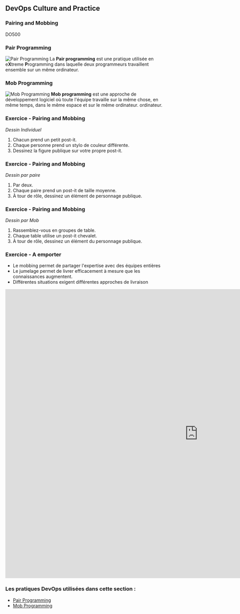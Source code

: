 <!-- .slide: data-background-image="images/RH_NewBrand_Background.png" -->
## DevOps Culture and Practice <!-- {_class="course-title"} -->
### Pairing and Mobbing <!-- {_class="title-color"} -->
DO500 <!-- {_class="title-color"} -->



<!--.slide: id="pair-mob" -->
### Pair Programming
![Pair Programming](images/PairAndMob/coaching-coders-coding-7374.jpg) <!-- {_class="inline-image"} -->
La **Pair programming** est une pratique utilisée en e**X**treme **P**rogramming dans laquelle
deux programmeurs travaillent ensemble sur un même ordinateur.


### Mob Programming
![Mob Programming](images/PairAndMob/chairs-developer-development-1181376.jpg) <!-- {_class="inline-image"} -->
**Mob programming** est une approche de développement logiciel où toute l'équipe
travaille sur la même chose, en même temps, dans le même espace et sur le même ordinateur.
ordinateur.

### Exercice - Pairing and Mobbing
_Dessin Individuel_

1. Chacun prend un petit post-it.
2. Chaque personne prend un stylo de couleur différente.
3. Dessinez la figure publique sur votre propre post-it.



### Exercice - Pairing and Mobbing
_Dessin par paire_
1. Par deux.
2. Chaque paire prend un post-it de taille moyenne.
3. À tour de rôle, dessinez un élément de personnage publique.


### Exercice - Pairing and Mobbing
_Dessin par Mob_
1. Rassemblez-vous en groupes de table.
2. Chaque table utilise un post-it chevalet.
3. À tour de rôle, dessinez un élément du personnage publique.


### Exercice - A emporter

* Le mobbing permet de partager l'expertise avec des équipes entières
* Le jumelage permet de livrer efficacement à mesure que les connaissances augmentent.
* Différentes situations exigent différentes approches de livraison



<iframe width="1200" height="900" src="https://www.youtube.com/embed/dVqUcNKVbYg" frameborder="0" allow="accelerometer; autoplay; encrypted-media; gyroscope" allowfullscreen></iframe>



<!-- .slide: data-background-image="images/chef-background.png", class="white-style" -->
### Les pratiques DevOps utilisées dans cette section :
- [Pair Programming](https://openpracticelibrary.com/practice/pair-programming/)
- [Mob Programming](https://openpracticelibrary.com/practice/mob-programming/)

